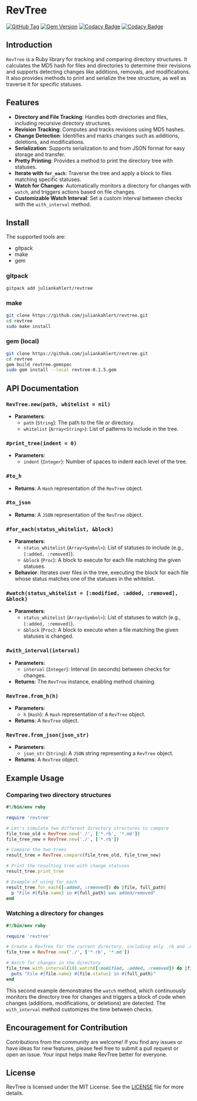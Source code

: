 # RevTree

[![GitHub Tag](https://img.shields.io/github/v/tag/juliankahlert/revtree)](https://github.com/juliankahlert/revtree)
[![Gem Version](https://img.shields.io/gem/v/revtree)](https://rubygems.org/gems/revtree)
[![Codacy Badge](https://app.codacy.com/project/badge/Grade/ac169e80b46b4d78a1a3e8e15be24c2f)](https://app.codacy.com/gh/juliankahlert/revtree/dashboard?utm_source=gh&utm_medium=referral&utm_content=&utm_campaign=Badge_grade)
[![Codacy Badge](https://app.codacy.com/project/badge/Coverage/ac169e80b46b4d78a1a3e8e15be24c2f)](https://app.codacy.com/gh/juliankahlert/revtree/dashboard?utm_source=gh&utm_medium=referral&utm_content=&utm_campaign=Badge_coverage)

## Introduction

`RevTree` is a Ruby library for tracking and comparing directory structures.
It calculates the MD5 hash for files and directories to determine their revisions and supports detecting changes like additions, removals, and modifications.
It also provides methods to print and serialize the tree structure, as well as traverse it for specific statuses.

## Features

- **Directory and File Tracking**: Handles both directories and files, including recursive directory structures.
- **Revision Tracking**: Computes and tracks revisions using MD5 hashes.
- **Change Detection**: Identifies and marks changes such as additions, deletions, and modifications.
- **Serialization**: Supports serialization to and from JSON format for easy storage and transfer.
- **Pretty Printing**: Provides a method to print the directory tree with statuses.
- **Iterate with `for_each`**: Traverse the tree and apply a block to files matching specific statuses.
- **Watch for Changes**: Automatically monitors a directory for changes with `watch`, and triggers actions based on file changes.
- **Customizable Watch Interval**: Set a custom interval between checks with the `with_interval` method.

## Install

The supported tools are:

- gitpack
- make
- gem

### gitpack

```sh
gitpack add juliankahlert/revtree
```

### make

```sh
git clone https://github.com/juliankahlert/revtree.git
cd revtree
sudo make install
```

### gem (local)

```sh
git clone https://github.com/juliankahlert/revtree.git
cd revtree
gem build revtree.gemspec
sudo gem install --local revtree-0.1.5.gem
```

## API Documentation

### `RevTree.new(path, whitelist = nil)`

- **Parameters**:
  - `path` (`String`): The path to the file or directory.
  - `whitelist` (`Array<String>`): List of patterns to include in the tree.

### `#print_tree(indent = 0)`

- **Parameters**:
  - `indent` (`Integer`): Number of spaces to indent each level of the tree.

### `#to_h`

- **Returns**: A `Hash` representation of the `RevTree` object.

### `#to_json`

- **Returns**: A `JSON` representation of the `RevTree` object.

### `#for_each(status_whitelist, &block)`

- **Parameters**:
  - `status_whitelist` (`Array<Symbol>`): List of statuses to include (e.g., `[:added, :removed]`).
  - `&block` (`Proc`): A block to execute for each file matching the given statuses.
- **Behavior**: Iterates over files in the tree, executing the block for each file whose status matches one of the statuses in the whitelist.

### `#watch(status_whitelist = [:modified, :added, :removed], &block)`

- **Parameters**:
  - `status_whitelist` (`Array<Symbol>`): List of statuses to watch (e.g., `[:added, :removed]`).
  - `&block` (`Proc`): A block to execute when a file matching the given statuses is changed.

### `#with_interval(interval)`

- **Parameters**:
  - `interval` (`Integer`): Interval (in seconds) between checks for changes.
- **Returns**: The `RevTree` instance, enabling method chaining.

### `RevTree.from_h(h)`

- **Parameters**:
  - `h` (`Hash`): A `Hash` representation of a `RevTree` object.
- **Returns**: A `RevTree` object.

### `RevTree.from_json(json_str)`

- **Parameters**:
  - `json_str` (`String`): A `JSON` string representing a `RevTree` object.
- **Returns**: A `RevTree` object.

## Example Usage

### Comparing two directory structures

```ruby
#!/bin/env ruby

require 'revtree'

# Let's simulate two different directory structures to compare
file_tree_old = RevTree.new('./', ['*.rb', '*.md'])
file_tree_new = RevTree.new('./', ['*.rb'])

# Compare the two trees
result_tree = RevTree.compare(file_tree_old, file_tree_new)

# Print the resulting tree with change statuses
result_tree.print_tree

# Example of using for_each
result_tree.for_each([:added, :removed]) do |file, full_path|
  p "File #{file.name} in #{full_path} was added/removed"
end
```

### Watching a directory for changes

```ruby
#!/bin/env ruby

require 'revtree'

# Create a RevTree for the current directory, including only .rb and .md files
file_tree = RevTree.new('./', ['*.rb', '*.md'])

# Watch for changes in the directory
file_tree.with_interval(10).watch([:modified, :added, :removed]) do |file, full_path|
  puts "File #{file.name} #{file.status} in #{full_path}"
end
```

This second example demonstrates the `watch` method, which continuously monitors the directory tree for changes and triggers a block of code when changes (additions, modifications, or deletions) are detected. The `with_interval` method customizes the time between checks.

## Encouragement for Contribution

Contributions from the community are welcome!
If you find any issues or have ideas for new features, please feel free to submit a pull request or open an issue.
Your input helps make RevTree better for everyone.

## License

RevTree is licensed under the MIT License. See the [LICENSE](LICENSE) file for more details.
